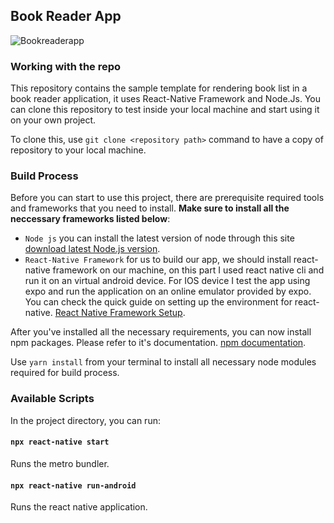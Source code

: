 ## Book Reader App
![Bookreaderapp](https://user-images.githubusercontent.com/57854970/90471084-cf037e00-e14f-11ea-84b9-401c2abd3865.png)



### Working with the repo 
This repository contains the sample template for rendering book list in a book reader application, it uses React-Native Framework and Node.Js. You can clone this repository to test inside your local machine and start using it on your own project.

To clone this, use `git clone <repository path>` command to have a copy of repository to your local machine.

### Build Process
Before you can start to use this project, there are prerequisite required tools and frameworks that you need to install. **Make sure to install all the neccessary frameworks listed below**:

* `Node js` you can install the latest version of node through this site [download latest Node.js version](https://nodejs.org/en/download/).
* `React-Native Framework` for us to build our app, we should install react-native framework on our machine, on this part I used react native cli and run it on an virtual android device. For IOS device I test the app using expo and run the application on an online emulator provided by expo. You can check the quick guide on setting up the environment for react-native. [React Native Framework Setup](https://reactnative.dev/docs/environment-setup).

After you've installed all the necessary requirements, you can now install npm packages. Please refer to it's documentation. [npm documentation](https://docs.npmjs.com/downloading-and-installing-packages-locally).

Use `yarn install` from your terminal to install all necessary node modules required for build process. 

### Available Scripts

In the project directory, you can run:

#### `npx react-native start`
Runs the metro bundler. <br>

#### `npx react-native run-android`
Runs the react native application. <br>






 
